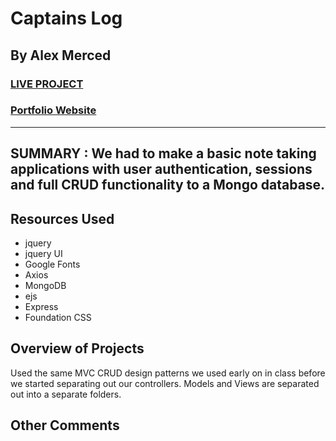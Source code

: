 # Captains Log
## By Alex Merced
### [LIVE PROJECT](https://hidden-harbor-50492.herokuapp.com/)
### [Portfolio Website](https://www.AlexMercedCoder.com)
---
**SUMMARY** :
We had to make a basic note taking applications with user authentication, sessions and full CRUD functionality to a Mongo database.
---
## Resources Used

- jquery
- jquery UI
- Google Fonts
- Axios
- MongoDB
- ejs
- Express
- Foundation CSS

## Overview of Projects

Used the same MVC CRUD design patterns we used early on in class before we started separating out our controllers. Models and Views are separated out into a separate folders.

## Other Comments


<!-- Image Tag: ![alt text](image.jpg) -->
<!-- Link Tag: [title](https://www.example.com) -->
<!-- https://www.markdownguide.org/cheat-sheet/ -->
